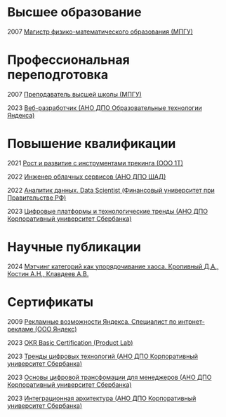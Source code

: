 # Высшее образование

2007 [Магистр физико-математического образования (МПГУ)](https://github.com/kostin/certificates/raw/main/masters-degree-2007.jpg)

# Профессиональная переподготовка

2007 [Преподаватель высшей школы (МПГУ)](https://github.com/kostin/certificates/raw/main/university-teacher-diploma-2007.jpg)

2023 [Веб-разработчик (АНО ДПО Образовательные технологии Яндекса)](https://github.com/kostin/certificates/raw/main/web-developer-yandex-practicum-rus.pdf)

# Повышение квалификации

2021 [Рост и развитие с инструментами трекинга (ООО 1Т)](https://github.com/kostin/certificates/raw/main/growth-and-development-with-tracking-tools-1t.pdf)

2022 [Инженер облачных сервисов (АНО ДПО ШАД)](https://github.com/kostin/certificates/raw/main/cloud-service-engineer-yandex-practicum-rus.pdf)

2022 [Аналитик данных. Data Scientist (Финансовый университет при Правительстве РФ)](https://github.com/kostin/certificates/raw/main/data-analyst-data-scientist-fa.jpg)

2023 [Цифровые платформы и технологические тренды (АНО ДПО Корпоративный университет Сбербанка)](https://github.com/kostin/certificates/raw/main/digital-platforms-and-techno-trends-sber-university.png)

# Научные публикации

2024 [Мэтчинг категорий как упорядочивание хаоса. Кропивный Д.А., Костин А.Н., Клавдеев А.В.](https://github.com/kostin/certificates/raw/main/science-ed-russia-2024-3-kostin.pdf)

# Сертификаты

2009 [Рекламные возможности Яндекса. Специалист по интрнет-рекламе (ООО Яндекс)](https://github.com/kostin/certificates/raw/main/yandex-direct-advertising-opportunities-2009.jpg)

2023 [OKR Basic Certification (Product Lab)](https://github.com/kostin/certificates/raw/main/okr-basic-certification-productlab-2023.pdf)

2023 [Тренды цифровых технологий (АНО ДПО Корпоративный университет Сбербанка)](https://github.com/kostin/certificates/raw/main/digital-technology-trends-sber-university.png)

2023 [Основы цифровой трансфомации для менеджеров (АНО ДПО Корпоративный университет Сбербанка)](https://github.com/kostin/certificates/raw/main/fundamentals-of-digital-transformation-for-managers-sber-university.png)

2023 [Интеграционная архитектура (АНО ДПО Корпоративный университет Сбербанка)](https://github.com/kostin/certificates/raw/main/integration-architecture-sber-university.png)
